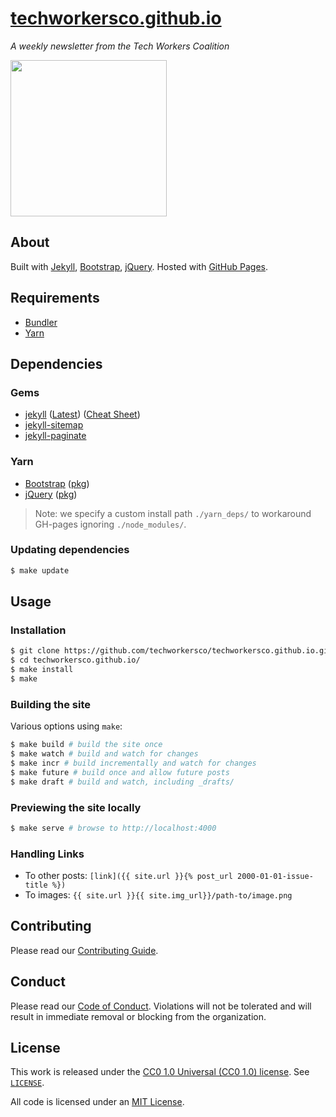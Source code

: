 # [techworkersco.github.io](https://techworkersco.github.io)

*A weekly newsletter from the Tech Workers Coalition*

<img src="https://raw.githubusercontent.com/techworkersco/techworkersco.github.io/master/img/newsletter-team.png" width="250"/>

## About

Built with [Jekyll](https://jekyllrb.com), [Bootstrap](https://getbootstrap.com), [jQuery](https://jquery.com). Hosted with [GitHub Pages](https://pages.github.com).

## Requirements

- [Bundler](https://bundler.io)
- [Yarn](https://yarnpkg.com/en/)

## Dependencies

### Gems

- [jekyll](https://jekyllrb.com) ([Latest](https://github.com/jekyll/jekyll/releases/latest)) ([Cheat Sheet](https://learn.cloudcannon.com/jekyll-cheat-sheet/))
- [jekyll-sitemap](https://github.com/jekyll/jekyll-sitemap)
- [jekyll-paginate](https://github.com/jekyll/jekyll-paginate)

### Yarn

- [Bootstrap](https://getbootstrap.com) ([pkg](https://yarnpkg.com/en/package/bootstrap))
- [jQuery](https://jquery.com) ([pkg](https://yarnpkg.com/en/package/jquery))

> Note: we specify a custom install path `./yarn_deps/` to workaround GH-pages ignoring `./node_modules/`.

### Updating dependencies

```bash
$ make update
```

## Usage

### Installation

```bash
$ git clone https://github.com/techworkersco/techworkersco.github.io.git
$ cd techworkersco.github.io/
$ make install
$ make
```

### Building the site

Various options using `make`:

```bash
$ make build # build the site once
$ make watch # build and watch for changes
$ make incr # build incrementally and watch for changes
$ make future # build once and allow future posts
$ make draft # build and watch, including _drafts/
```

### Previewing the site locally

```bash
$ make serve # browse to http://localhost:4000
```

### Handling Links

- To other posts: `[link]({{ site.url }}{% post_url 2000-01-01-issue-title %})`
- To images: `{{ site.url }}{{ site.img_url}}/path-to/image.png`

## Contributing

Please read our [Contributing Guide](https://github.com/techworkersco/techworkersco.github.io/blob/master/.github/CONTRIBUTING.md).

## Conduct

Please read our [Code of Conduct](https://github.com/techworkersco/techworkersco.github.io/blob/master/.github/CODE_OF_CONDUCT.md). Violations will not be tolerated and will result in immediate removal or blocking from the organization.

## License

This work is released under the [CC0 1.0 Universal (CC0 1.0) license](https://creativecommons.org/publicdomain/zero/1.0/). See [`LICENSE`](https://github.com/techworkersco/techworkersco.github.io/blob/master/LICENSE).

All code is licensed under an [MIT License](https://opensource.org/licenses/MIT).
